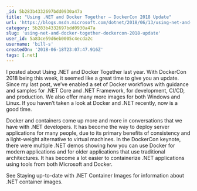 ```yaml
---
_id: 5b283b4332697bdd0930a47a
title: "Using .NET and Docker Together – DockerCon 2018 Update"
url: 'https://blogs.msdn.microsoft.com/dotnet/2018/06/13/using-net-and-docker-together-dockercon-2018-update/'
category: 5b283b4332697bdd0930a47a
slug: 'using-net-and-docker-together-dockercon-2018-update'
user_id: 5a83ce59d6eb0005c4ecda2c
username: 'bill-s'
createdOn: '2018-06-18T23:07:47.916Z'
tags: [.net]
---
```


I posted about Using .NET and Docker Together last year. With DockerCon 2018 being this week, it seemed like a great time to give you an update.  Since my last post, we’ve enabled a set of Docker workflows with guidance and samples for .NET Core and .NET Framework, for development, CI/CD, and production. We also offer many more images for both Windows and Linux. If you haven’t taken a look at Docker and .NET recently, now is a good time.

Docker and containers come up more and more in conversations that we have with .NET developers. It has become the way to deploy server applications for many people, due to its primary benefits of consistency and a light-weight alternative to virtual machines. In the DockerCon keynote, there were multiple .NET demos showing how you can use Docker for modern applications and for older applications that use traditional architectures. It has become a lot easier to containerize .NET applications using tools from both Microsoft and Docker.

See Staying up-to-date with .NET Container Images for information about .NET container images.
